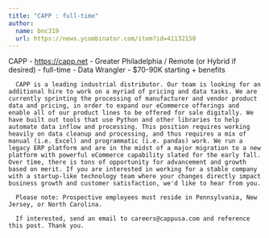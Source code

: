 ```yaml
---
title: "CAPP : full-time"
author:
  name: bnc319
  url: https://news.ycombinator.com/item?id=41132150
---
```

CAPP - <a href="https:&#x2F;&#x2F;capp.net" rel="nofollow">https:&#x2F;&#x2F;capp.net</a> - Greater Philadelphia &#x2F; Remote (or Hybrid if desired) - full-time - Data Wrangler - $70-90K starting + benefits

<pre><code>  CAPP is a leading industrial distributor. Our team is looking for an additional hire to work on a myriad of pricing and data tasks. We are currently sprinting the processing of manufacturer and vendor product data and pricing, in order to expand our eCommerce offerings and enable all of our product lines to be offered for sale digitally. We have built out tools that use Python and other libraries to help automate data inflow and processing. This position requires working heavily on data cleanup and processing, and thus requires a mix of manual (i.e. Excel) and programmatic (i.e. pandas) work. We run a legacy ERP platform and are in the midst of a major migration to a new platform with powerful eCommerce capability slated for the early fall. Over time, there is tons of opportunity for advancement and growth based on merit. If you are interested in working for a stable company with a startup-like technology team where your changes directly impact business growth and customer satisfaction, we&#x27;d like to hear from you.

  Please note: Prospective employees must reside in Pennsylvania, New Jersey, or North Carolina.

  If interested, send an email to careers@cappusa.com and reference this post. Thank you.</code></pre>
